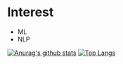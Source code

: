 # Interest
- ML
- NLP

[![Anurag's github stats](https://github-readme-stats.vercel.app/api?username=kmatsuuraHMC&theme=tokyonight)](https://github.com/anuraghazra/github-readme-stats)
[![Top Langs](https://github-readme-stats.vercel.app/api/top-langs/?username=kmatsuuraHMC&layout=compact&theme=tokyonight)](https://github.com/anuraghazra/github-readme-stats)
